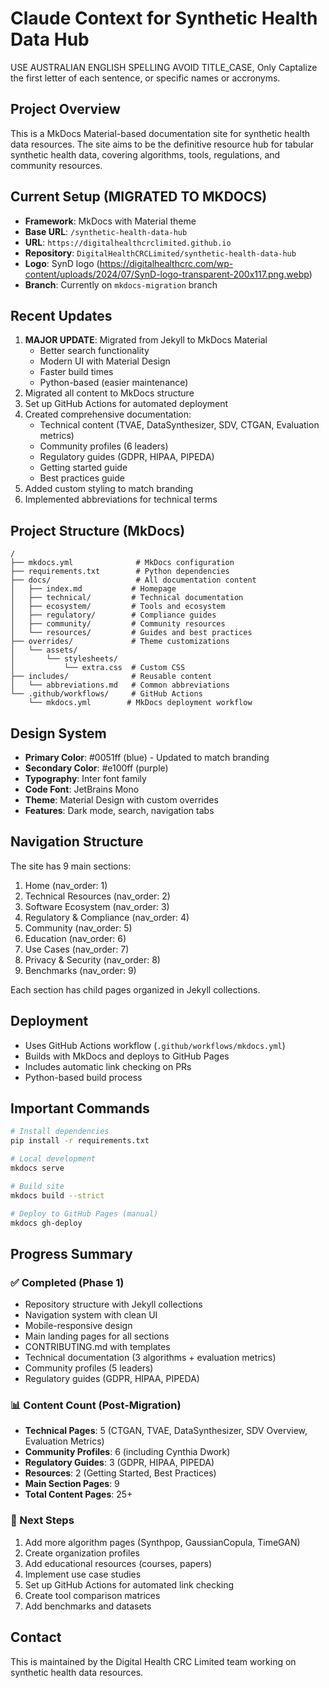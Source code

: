 # Claude Context for Synthetic Health Data Hub
USE AUSTRALIAN ENGLISH SPELLING
AVOID TITLE_CASE, Only Captalize the first letter of each sentence, or specific names or accronyms.
## Project Overview
This is a MkDocs Material-based documentation site for synthetic health data resources. The site aims to be the definitive resource hub for tabular synthetic health data, covering algorithms, tools, regulations, and community resources.

## Current Setup (MIGRATED TO MKDOCS)
- **Framework**: MkDocs with Material theme
- **Base URL**: `/synthetic-health-data-hub`
- **URL**: `https://digitalhealthcrclimited.github.io`
- **Repository**: `DigitalHealthCRCLimited/synthetic-health-data-hub`
- **Logo**: SynD logo (https://digitalhealthcrc.com/wp-content/uploads/2024/07/SynD-logo-transparent-200x117.png.webp)
- **Branch**: Currently on `mkdocs-migration` branch

## Recent Updates
1. **MAJOR UPDATE**: Migrated from Jekyll to MkDocs Material
   - Better search functionality
   - Modern UI with Material Design
   - Faster build times
   - Python-based (easier maintenance)
2. Migrated all content to MkDocs structure
3. Set up GitHub Actions for automated deployment
4. Created comprehensive documentation:
   - Technical content (TVAE, DataSynthesizer, SDV, CTGAN, Evaluation metrics)
   - Community profiles (6 leaders)
   - Regulatory guides (GDPR, HIPAA, PIPEDA)
   - Getting started guide
   - Best practices guide
5. Added custom styling to match branding
6. Implemented abbreviations for technical terms

## Project Structure (MkDocs)
```
/
├── mkdocs.yml              # MkDocs configuration
├── requirements.txt        # Python dependencies
├── docs/                   # All documentation content
│   ├── index.md           # Homepage
│   ├── technical/         # Technical documentation
│   ├── ecosystem/         # Tools and ecosystem
│   ├── regulatory/        # Compliance guides
│   ├── community/         # Community resources
│   └── resources/         # Guides and best practices
├── overrides/             # Theme customizations
│   └── assets/
│       └── stylesheets/
│           └── extra.css  # Custom CSS
├── includes/              # Reusable content
│   └── abbreviations.md   # Common abbreviations
└── .github/workflows/     # GitHub Actions
    └── mkdocs.yml        # MkDocs deployment workflow
```

## Design System
- **Primary Color**: #0051ff (blue) - Updated to match branding
- **Secondary Color**: #e100ff (purple) 
- **Typography**: Inter font family
- **Code Font**: JetBrains Mono
- **Theme**: Material Design with custom overrides
- **Features**: Dark mode, search, navigation tabs

## Navigation Structure
The site has 9 main sections:
1. Home (nav_order: 1)
2. Technical Resources (nav_order: 2)
3. Software Ecosystem (nav_order: 3)
4. Regulatory & Compliance (nav_order: 4)
5. Community (nav_order: 5)
6. Education (nav_order: 6)
7. Use Cases (nav_order: 7)
8. Privacy & Security (nav_order: 8)
9. Benchmarks (nav_order: 9)

Each section has child pages organized in Jekyll collections.

## Deployment
- Uses GitHub Actions workflow (`.github/workflows/mkdocs.yml`)
- Builds with MkDocs and deploys to GitHub Pages
- Includes automatic link checking on PRs
- Python-based build process

## Important Commands
```bash
# Install dependencies
pip install -r requirements.txt

# Local development
mkdocs serve

# Build site
mkdocs build --strict

# Deploy to GitHub Pages (manual)
mkdocs gh-deploy
```

## Progress Summary

### ✅ Completed (Phase 1)
- Repository structure with Jekyll collections
- Navigation system with clean UI
- Mobile-responsive design
- Main landing pages for all sections
- CONTRIBUTING.md with templates
- Technical documentation (3 algorithms + evaluation metrics)
- Community profiles (5 leaders)
- Regulatory guides (GDPR, HIPAA, PIPEDA)

### 📊 Content Count (Post-Migration)
- **Technical Pages**: 5 (CTGAN, TVAE, DataSynthesizer, SDV Overview, Evaluation Metrics)
- **Community Profiles**: 6 (including Cynthia Dwork)
- **Regulatory Guides**: 3 (GDPR, HIPAA, PIPEDA)
- **Resources**: 2 (Getting Started, Best Practices)
- **Main Section Pages**: 9
- **Total Content Pages**: 25+

### 🎯 Next Steps
1. Add more algorithm pages (Synthpop, GaussianCopula, TimeGAN)
2. Create organization profiles
3. Add educational resources (courses, papers)
4. Implement use case studies
5. Set up GitHub Actions for automated link checking
6. Create tool comparison matrices
7. Add benchmarks and datasets

## Contact
This is maintained by the Digital Health CRC Limited team working on synthetic health data resources.
